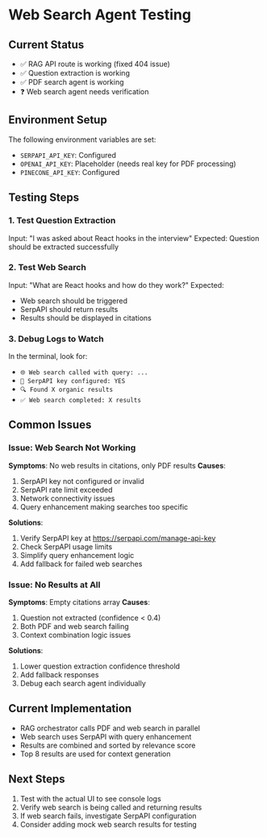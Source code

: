 # Web Search Agent Testing

## Current Status
- ✅ RAG API route is working (fixed 404 issue)
- ✅ Question extraction is working
- ✅ PDF search agent is working
- ❓ Web search agent needs verification

## Environment Setup
The following environment variables are set:
- `SERPAPI_API_KEY`: Configured
- `OPENAI_API_KEY`: Placeholder (needs real key for PDF processing)
- `PINECONE_API_KEY`: Configured

## Testing Steps

### 1. Test Question Extraction
Input: "I was asked about React hooks in the interview"
Expected: Question should be extracted successfully

### 2. Test Web Search
Input: "What are React hooks and how do they work?"
Expected: 
- Web search should be triggered
- SerpAPI should return results
- Results should be displayed in citations

### 3. Debug Logs to Watch
In the terminal, look for:
- `🌐 Web search called with query: ...`
- `🔑 SerpAPI key configured: YES`
- `🔍 Found X organic results`
- `✅ Web search completed: X results`

## Common Issues

### Issue: Web Search Not Working
**Symptoms**: No web results in citations, only PDF results
**Causes**:
1. SerpAPI key not configured or invalid
2. SerpAPI rate limit exceeded
3. Network connectivity issues
4. Query enhancement making searches too specific

**Solutions**:
1. Verify SerpAPI key at https://serpapi.com/manage-api-key
2. Check SerpAPI usage limits
3. Simplify query enhancement logic
4. Add fallback for failed web searches

### Issue: No Results at All
**Symptoms**: Empty citations array
**Causes**:
1. Question not extracted (confidence < 0.4)
2. Both PDF and web search failing
3. Context combination logic issues

**Solutions**:
1. Lower question extraction confidence threshold
2. Add fallback responses
3. Debug each search agent individually

## Current Implementation
- RAG orchestrator calls PDF and web search in parallel
- Web search uses SerpAPI with query enhancement
- Results are combined and sorted by relevance score
- Top 8 results are used for context generation

## Next Steps
1. Test with the actual UI to see console logs
2. Verify web search is being called and returning results
3. If web search fails, investigate SerpAPI configuration
4. Consider adding mock web search results for testing
